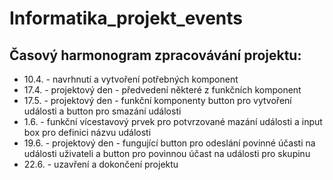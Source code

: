 # Informatika_projekt_events

## Časový harmonogram zpracovávání projektu:
* 10.4. - navrhnutí a vytvoření potřebných komponent
* 17.4. - projektový den - předvedení některé z funkčních komponent
* 17.5. - projektový den - funkční komponenty button pro vytvoření události a button pro smazání události
* 1.6. - funkční vícestavový prvek pro potvrzované mazání události a input box pro definici názvu události
* 19.6. - projektový den - fungující button pro odeslání povinné účasti na události uživateli a button pro povinnou účast na události pro skupinu
* 22.6. - uzavření a dokončení projektu
